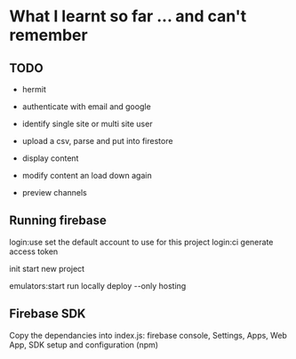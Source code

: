 # What I learnt so far ... and can't remember

## TODO
* hermit
* authenticate with email and google
* identify single site or multi site user
* upload a csv, parse and put into firestore
* display content
* modify content an load down again

* preview channels

## Running firebase

 login:use <email>   set the default account to use for this project
 login:ci             generate access token

 init                 start new project

 emulators:start      run locally
 deploy               --only hosting 

 ## Firebase SDK
 Copy the dependancies into index.js:
 firebase console, Settings, Apps, Web App, SDK setup and configuration (npm)



